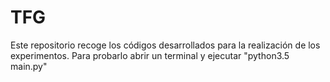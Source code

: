 # TFG
Este repositorio recoge los códigos desarrollados para la realización de los experimentos.
Para probarlo abrir un terminal y ejecutar "python3.5 main.py"
